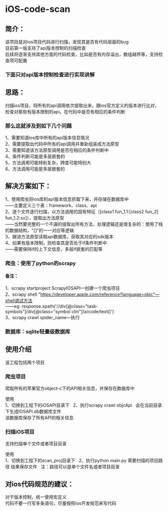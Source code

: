# iOS-code-scan

## 简介：
该项目是对ios项目代码进行扫描，发现其是否有代码层面的bug  
目前第一版支持了api版本控制的扫描检查  
后续将逐渐支持其他方面的代码检查，比如是否有内存溢出，数组越界等，支持检查项可配置  

### 下面只对api版本控制检查进行实现讲解

## 思路：
扫描ios项目，将所有的api调用依次提取出来，跟ios官方定义的版本进行比对，  
检查对那些有版本限制的api，在代码中是否有相应的条件判断  

### 那么这就涉及到如下几个问题
1、需要知道ios库中所有的api版本信息情况  
2、需要提取出代码中所有的api调用并重新组装成方法原型  
3、需要知道该方法原型调用是否在相应的条件判断中  
4、条件判断可能是多层嵌套的  
5、方法调用可能特别复杂，跨度可能特别大  
6、方法调用可能是多层嵌套的  

## 解决方案如下：
1、使用爬虫将ios库的api版本信息抓取下来，并存储在数据库中  
——主要定义三个表：framework、class、api  
2、逐个文件逐行扫描，以方法调用的固有特征（[class1 fun_1.1:[class2 fun_2] fun_1.2:xx]），提取出方法原型  
——当然要完整的一个不漏的提取出所有方法，处理逻辑还是很复杂的：使用了栈的数据结构，"[]"的一一对应等逻辑  
3、跟进方法原型读取api数据库，获取其对应的sdk版本  
4、如果有版本限制，则检查其是否处于if条件判断中  
——需要保持if的上下文信息，多层if嵌套的匹配等

### 爬虫：使用了python的scrapy
#### 备注：
1、scrapy startproject ScrapyIOSAPI—创建一个爬虫项目  
2、scrapy shell "https://developer.apple.com/reference?language=objc"—shell调试方法  
——eg: response.xpath('//div[@class="task-symbols"]/div[@class="symbol clm"]/a/code/text()')  
3、scrapy crawl spider_name—执行

### 数据库：sqlite轻量级数据库

## 使用介绍
该工程包括两个项目  

### 爬虫项目
爬取所有的苹果官方object-c下的API相关信息，并保存在数据库中

使用  
1、切换到工程下的iOSAPI目录下  
2、执行scrapy crawl objcApi  
会在当前目录下生成IOSAPI.db数据库文件  
该数据库保存了所有API的相关信息

### 扫描iOS项目
支持扫描单个文件或者项目目录

使用  
1、切换到工程下的scan_proj目录下  
2、执行python main.py 需要扫描的项目路径 结果保存文件  
注：路径可以是单个文件名或者项目目录

## 对ios代码规范的建议：
对于版本控制，统一使用宏定义  
代码不要一行写多条语句，尽量按照ios开发规范来写代码



